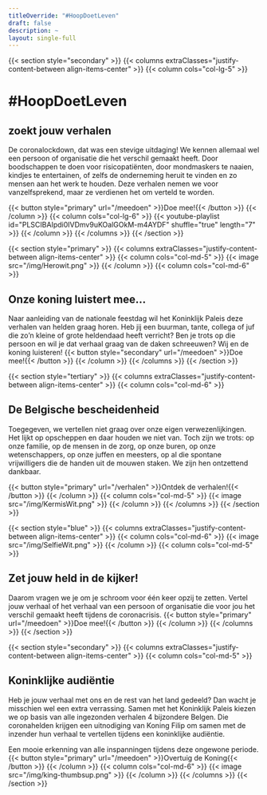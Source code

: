 ```yaml
---
titleOverride: "#HoopDoetLeven"
draft: false
description: ~
layout: single-full
---
```


{{< section style="secondary" >}}
{{< columns extraClasses="justify-content-between align-items-center" >}}
{{< column cols="col-lg-5" >}}
# #HoopDoetLeven
## zoekt jouw verhalen
De coronalockdown, dat was een stevige uitdaging! We kennen allemaal wel een persoon of organisatie die het verschil gemaakt heeft. Door boodschappen te doen voor risicopatiënten, door mondmaskers te naaien, kindjes te entertainen, of zelfs de onderneming heruit te vinden en zo mensen aan het werk te houden. Deze verhalen nemen we voor vanzelfsprekend, maar ze verdienen het om verteld te worden.

{{< button style="primary" url="/meedoen" >}}Doe mee!{{< /button >}}
{{< /column >}}
{{< column cols="col-lg-6" >}}
{{< youtube-playlist id="PLSCIBAIpdi0IVDmv9uKOalGOkM-m4AYDF" shuffle="true" length="7" >}}
{{< /column >}}
{{< /columns >}}
{{< /section >}}

{{< section style="primary" >}}
{{< columns extraClasses="justify-content-between align-items-center" >}}
{{< column cols="col-md-5" >}}
{{< image src="/img/Herowit.png" >}}
{{< /column >}}
{{< column cols="col-md-6" >}}
## Onze koning luistert mee… 
Naar aanleiding van de nationale feestdag wil het Koninklijk Paleis deze verhalen van helden graag horen. Heb jij een buurman, tante, collega of juf die zo’n kleine of grote heldendaad heeft verricht? Ben je trots op die persoon en wil je dat verhaal graag van de daken schreeuwen? Wij en de koning luisteren!
{{< button style="secondary" url="/meedoen" >}}Doe mee!{{< /button >}}
{{< /column >}}
{{< /columns >}}
{{< /section >}}

{{< section style="tertiary" >}}
{{< columns extraClasses="justify-content-between align-items-center" >}}
{{< column cols="col-md-6" >}}
## De Belgische bescheidenheid
Toegegeven, we vertellen niet graag over onze eigen verwezenlijkingen. Het lijkt op opscheppen en daar houden we niet van. Toch zijn we trots: op onze familie, op de mensen in de zorg, op onze buren, op onze wetenschappers, op onze juffen en meesters, op al die spontane vrijwilligers die de handen uit de mouwen staken. We zijn hen ontzettend dankbaar.

{{< button style="primary" url="/verhalen" >}}Ontdek de verhalen!{{< /button >}}
{{< /column >}}
{{< column cols="col-md-5" >}}
{{< image src="/img/KermisWit.png" >}}
{{< /column >}}
{{< /columns >}}
{{< /section >}}

{{< section style="blue" >}}
{{< columns extraClasses="justify-content-between align-items-center" >}}
{{< column cols="col-md-6" >}}
{{< image src="/img/SelfieWit.png" >}}
{{< /column >}}
{{< column cols="col-md-5" >}}
## Zet jouw held in de kijker!
Daarom vragen we je om je schroom voor één keer opzij te zetten. Vertel jouw verhaal of het verhaal van een persoon of organisatie die voor jou het verschil gemaakt heeft tijdens de coronacrisis. 
{{< button style="primary" url="/meedoen" >}}Doe mee!{{< /button >}}
{{< /column >}}
{{< /columns >}}
{{< /section >}}

{{< section style="secondary" >}}
{{< columns extraClasses="justify-content-between align-items-center" >}}
{{< column cols="col-md-5" >}}
## Koninklijke audiëntie
Heb je jouw verhaal met ons en de rest van het land gedeeld? Dan wacht je misschien wel een extra verrassing. Samen met het Koninklijk Paleis kiezen we op basis van alle ingezonden verhalen 4 bijzondere Belgen. Die coronahelden krijgen een uitnodiging van Koning Filip om samen met de inzender hun verhaal te vertellen tijdens een koninklijke audiëntie. 

Een mooie erkenning van alle inspanningen tijdens deze ongewone periode. 
{{< button style="primary" url="/meedoen" >}}Overtuig de Koning{{< /button >}}
{{< /column >}}
{{< column cols="col-md-6" >}}
{{< image src="/img/king-thumbsup.png" >}}
{{< /column >}}
{{< /columns >}}
{{< /section >}}
